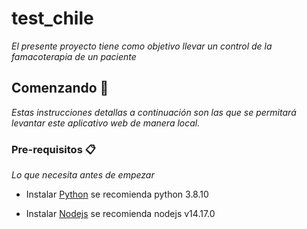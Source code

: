 # test_chile
_El presente proyecto tiene como objetivo llevar un control de la famacoterapia de un paciente_

## Comenzando 🚀

_Estas instrucciones detallas a continuación son las que se permitará levantar este aplicativo web de manera local._


### Pre-requisitos 📋

_Lo que necesita antes de empezar_

* Instalar [Python](https://www.python.org/) se recomienda python 3.8.10

* Instalar [Nodejs](https://nodejs.org/es/) se recomienda nodejs v14.17.0